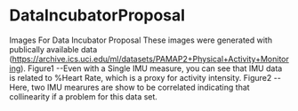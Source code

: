 # DataIncubatorProposal
Images For Data Incubator Proposal
These images were generated with publically available data (https://archive.ics.uci.edu/ml/datasets/PAMAP2+Physical+Activity+Monitoring).  Figure1 --Even with a Single IMU measure, you can see that IMU data is related to %Heart Rate, which is a proxy for activity intensity.
Figure2 --Here, two IMU mearures are show to be correlated indicating that collinearity if a problem for this data set.
